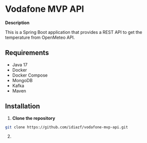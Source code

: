 # Vodafone MVP API

**Description**

This is a Spring Boot application that provides a REST API to get the temperature from OpenMeteo API.

## Requirements

- Java 17
- Docker
- Docker Compose
- MongoDB
- Kafka
- Maven
## Installation
1. **Clone the repository**
```bash
git clone https://github.com/idiazf/vodafone-mvp-api.git
```
2.
